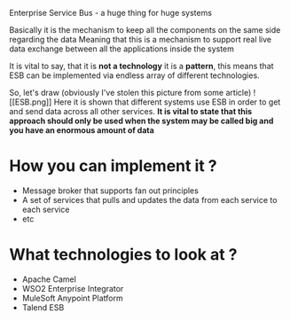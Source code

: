 Enterprise Service Bus - a huge thing for huge systems

Basically it is the mechanism to keep all the components on the same side regarding the data
Meaning that this is a mechanism to support real live data exchange between all the applications inside the system 

It is vital to say, that it is **not a technology** it is a **pattern**, this means that ESB can be implemented via endless array of different technologies.

So, let's draw (obviously I've stolen this picture from some article)
![[ESB.png]]
Here it is shown that different systems use ESB in order to get and send data across all other services.
**It is vital to state that this approach should only be used when the system may be called big and you have an enormous amount of data**

# How you can implement it ?

- Message broker that supports fan out principles 
- A set of services that pulls and updates the data from each service to each service
- etc
# What technologies to look at ?
- Apache Camel
- WSO2 Enterprise Integrator
- MuleSoft Anypoint Platform
- Talend ESB